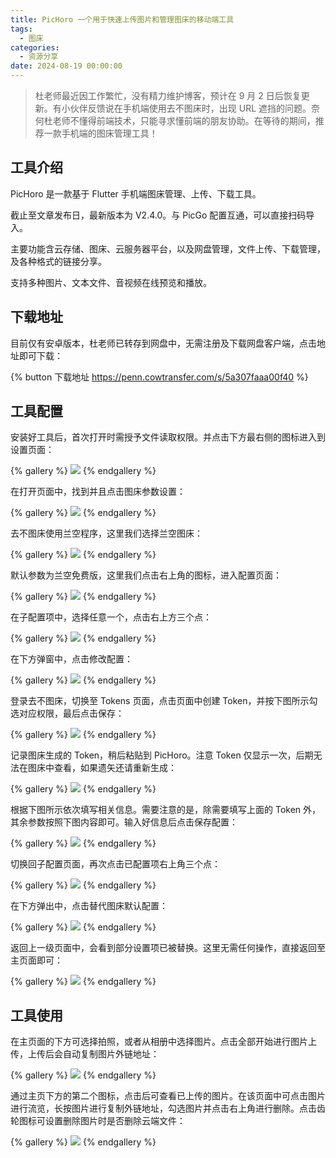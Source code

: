 ```yaml
---
title: PicHoro 一个用于快速上传图片和管理图床的移动端工具
tags:
  - 图床
categories:
  - 资源分享
date: 2024-08-19 00:00:00
---
```


> 杜老师最近因工作繁忙，没有精力维护博客，预计在 9 月 2 日后恢复更新。有小伙伴反馈说在手机端使用去不图床时，出现 URL 遮挡的问题。奈何杜老师不懂得前端技术，只能寻求懂前端的朋友协助。在等待的期间，推荐一款手机端的图床管理工具！

<!-- more -->

## 工具介绍

PicHoro 是一款基于 Flutter 手机端图床管理、上传、下载工具。

截止至文章发布日，最新版本为 V2.4.0。与 PicGo 配置互通，可以直接扫码导入。

主要功能含云存储、图床、云服务器平台，以及网盘管理，文件上传、下载管理，及各种格式的链接分享。

支持多种图片、文本文件、音视频在线预览和播放。

## 下载地址

目前仅有安卓版本，杜老师已转存到网盘中，无需注册及下载网盘客户端，点击地址即可下载：

{% button 下载地址 https://penn.cowtransfer.com/s/5a307faaa00f40 %}

## 工具配置

安装好工具后，首次打开时需授予文件读取权限。并点击下方最右侧的图标进入到设置页面：

{% gallery %}
![](https://cdn.dusays.com/2024/08/739-1.jpg)
{% endgallery %}

在打开页面中，找到并且点击图床参数设置：

{% gallery %}
![](https://cdn.dusays.com/2024/08/739-2.jpg)
{% endgallery %}

去不图床使用兰空程序，这里我们选择兰空图床：

{% gallery %}
![](https://cdn.dusays.com/2024/08/739-3.jpg)
{% endgallery %}

默认参数为兰空免费版，这里我们点击右上角的图标，进入配置页面：

{% gallery %}
![](https://cdn.dusays.com/2024/08/739-4.jpg)
{% endgallery %}

在子配置项中，选择任意一个，点击右上方三个点：

{% gallery %}
![](https://cdn.dusays.com/2024/08/739-5.jpg)
{% endgallery %}

在下方弹窗中，点击修改配置：

{% gallery %}
![](https://cdn.dusays.com/2024/08/739-6.jpg)
{% endgallery %}

登录去不图床，切换至 Tokens 页面，点击页面中创建 Token，并按下图所示勾选对应权限，最后点击保存：

{% gallery %}
![](https://cdn.dusays.com/2024/08/739-7.jpg)
{% endgallery %}

记录图床生成的 Token，稍后粘贴到 PicHoro。注意 Token 仅显示一次，后期无法在图床中查看，如果遗矢还请重新生成：

{% gallery %}
![](https://cdn.dusays.com/2024/08/739-8.jpg)
{% endgallery %}

根据下图所示依次填写相关信息。需要注意的是，除需要填写上面的 Token 外，其余参数按照下图内容即可。输入好信息后点击保存配置：

{% gallery %}
![](https://cdn.dusays.com/2024/08/739-9.jpg)
{% endgallery %}

切换回子配置页面，再次点击已配置项右上角三个点：

{% gallery %}
![](https://cdn.dusays.com/2024/08/739-10.jpg)
{% endgallery %}

在下方弹出中，点击替代图床默认配置：

{% gallery %}
![](https://cdn.dusays.com/2024/08/739-11.jpg)
{% endgallery %}

返回上一级页面中，会看到部分设置项已被替换。这里无需任何操作，直接返回至主页面即可：

{% gallery %}
![](https://cdn.dusays.com/2024/08/739-12.jpg)
{% endgallery %}

## 工具使用

在主页面的下方可选择拍照，或者从相册中选择图片。点击全部开始进行图片上传，上传后会自动复制图片外链地址：

{% gallery %}
![](https://cdn.dusays.com/2024/08/739-13.jpg)
{% endgallery %}

通过主页下方的第二个图标，点击后可查看已上传的图片。在该页面中可点击图片进行流览，长按图片进行复制外链地址，勾选图片并点击右上角进行删除。点击齿轮图标可设置删除图片时是否删除云端文件：

{% gallery %}
![](https://cdn.dusays.com/2024/08/739-14.jpg)
{% endgallery %}